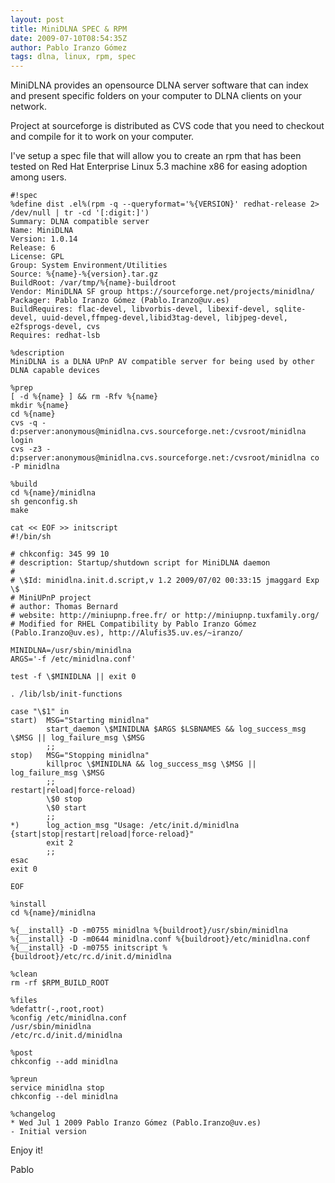 ```yaml
---
layout: post
title: MiniDLNA SPEC & RPM
date: 2009-07-10T08:54:35Z
author: Pablo Iranzo Gómez
tags: dlna, linux, rpm, spec
---
```


MiniDLNA provides an opensource DLNA server software that can index and present specific folders on your computer to DLNA clients on your network.

Project at sourceforge is distributed as CVS code that you need to checkout and compile for it to work on your computer.

I've setup a spec file that will allow you to create an rpm that has been tested on Red Hat Enterprise Linux 5.3 machine x86 for easing adoption among users.


~~~
#!spec 
%define dist .el%(rpm -q --queryformat='%{VERSION}' redhat-release 2> /dev/null | tr -cd '[:digit:]')
Summary: DLNA compatible server
Name: MiniDLNA
Version: 1.0.14
Release: 6
License: GPL
Group: System Environment/Utilities
Source: %{name}-%{version}.tar.gz
BuildRoot: /var/tmp/%{name}-buildroot
Vendor: MiniDLNA SF group https://sourceforge.net/projects/minidlna/
Packager: Pablo Iranzo Gómez (Pablo.Iranzo@uv.es)
BuildRequires: flac-devel, libvorbis-devel, libexif-devel, sqlite-devel, uuid-devel,ffmpeg-devel,libid3tag-devel, libjpeg-devel, e2fsprogs-devel, cvs
Requires: redhat-lsb

%description
MiniDLNA is a DLNA UPnP AV compatible server for being used by other DLNA capable devices

%prep
[ -d %{name} ] && rm -Rfv %{name}
mkdir %{name}
cd %{name}
cvs -q -d:pserver:anonymous@minidlna.cvs.sourceforge.net:/cvsroot/minidlna login
cvs -z3 -d:pserver:anonymous@minidlna.cvs.sourceforge.net:/cvsroot/minidlna co -P minidlna

%build
cd %{name}/minidlna
sh genconfig.sh
make

cat << EOF >> initscript
#!/bin/sh

# chkconfig: 345 99 10
# description: Startup/shutdown script for MiniDLNA daemon
#
# \$Id: minidlna.init.d.script,v 1.2 2009/07/02 00:33:15 jmaggard Exp \$
# MiniUPnP project
# author: Thomas Bernard
# website: http://miniupnp.free.fr/ or http://miniupnp.tuxfamily.org/
# Modified for RHEL Compatibility by Pablo Iranzo Gómez (Pablo.Iranzo@uv.es), http://Alufis35.uv.es/~iranzo/

MINIDLNA=/usr/sbin/minidlna
ARGS='-f /etc/minidlna.conf'

test -f \$MINIDLNA || exit 0

. /lib/lsb/init-functions

case "\$1" in
start)  MSG="Starting minidlna"
        start_daemon \$MINIDLNA $ARGS $LSBNAMES && log_success_msg \$MSG || log_failure_msg \$MSG
        ;;
stop)   MSG="Stopping minidlna"
        killproc \$MINIDLNA && log_success_msg \$MSG || log_failure_msg \$MSG
        ;;
restart|reload|force-reload)
        \$0 stop
        \$0 start
        ;;
*)      log_action_msg "Usage: /etc/init.d/minidlna {start|stop|restart|reload|force-reload}"
        exit 2
        ;;
esac
exit 0

EOF

%install
cd %{name}/minidlna

%{__install} -D -m0755 minidlna %{buildroot}/usr/sbin/minidlna
%{__install} -D -m0644 minidlna.conf %{buildroot}/etc/minidlna.conf
%{__install} -D -m0755 initscript %{buildroot}/etc/rc.d/init.d/minidlna

%clean
rm -rf $RPM_BUILD_ROOT

%files
%defattr(-,root,root)
%config /etc/minidlna.conf
/usr/sbin/minidlna
/etc/rc.d/init.d/minidlna

%post
chkconfig --add minidlna

%preun
service minidlna stop
chkconfig --del minidlna

%changelog
* Wed Jul 1 2009 Pablo Iranzo Gómez (Pablo.Iranzo@uv.es)
- Initial version

~~~

Enjoy it!

Pablo
